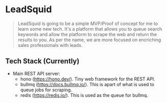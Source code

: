 # LeadSquid

> LeadSquid is going to be a simple MVP/Proof of concept for me to learn some new tech. It's a platform that allows you to queue search keywords and allow the platform to scrape the web and return the results to you. As per the name, we are more focused on encriching sales professionals with leads.

## Tech Stack (Currently)

- Main REST API server:
  - hono (<https://hono.dev/>). Tiny web framework for the REST API.
  - bullmq (<https://docs.bullmq.io/>). This is apart of what is used to queue jobs for scraping.
  - redis (<https://redis.io/>). This is used as the queue for bullmq.
